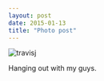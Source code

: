 ```yaml
---
layout: post
date: 2015-01-13
title: "Photo post"
---
```

![travisj](/images/d9dd670b13abf72609ed75c6dcf9a76c3ed5ed292d78d2a04008aca96617a962.jpg)

Hanging out with my guys. 